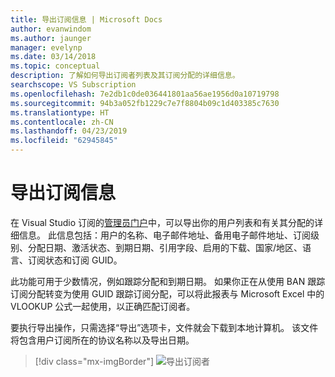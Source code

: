 ```yaml
---
title: 导出订阅信息 | Microsoft Docs
author: evanwindom
ms.author: jaunger
manager: evelynp
ms.date: 03/14/2018
ms.topic: conceptual
description: 了解如何导出订阅者列表及其订阅分配的详细信息。
searchscope: VS Subscription
ms.openlocfilehash: 7e2db1c0de036441801aa56ae1956d0a10719798
ms.sourcegitcommit: 94b3a052fb1229c7e7f8804b09c1d403385c7630
ms.translationtype: HT
ms.contentlocale: zh-CN
ms.lasthandoff: 04/23/2019
ms.locfileid: "62945845"
---
```

# <a name="exporting-subscription-information"></a>导出订阅信息

在 Visual Studio 订阅的[管理员门户](https://manage.visualstudio.com)中，可以导出你的用户列表和有关其分配的详细信息。 此信息包括：用户的名称、电子邮件地址、备用电子邮件地址、订阅级别、分配日期、激活状态、到期日期、引用字段、启用的下载、国家/地区、语言、订阅状态和订阅 GUID。

此功能可用于少数情况，例如跟踪分配和到期日期。 如果你正在从使用 BAN 跟踪订阅分配转变为使用 GUID 跟踪订阅分配，可以将此报表与 Microsoft Excel 中的 VLOOKUP 公式一起使用，以正确匹配订阅者。

要执行导出操作，只需选择“导出”选项卡，文件就会下载到本地计算机。 该文件将包含用户订阅所在的协议名称以及导出日期。
> [!div class="mx-imgBorder"]
> ![导出订阅者](_img/exporting-subscriptions/exporting-subscriptions.png)

